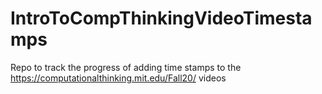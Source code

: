 # IntroToCompThinkingVideoTimestamps
Repo to track the progress of adding time stamps to the https://computationalthinking.mit.edu/Fall20/ videos
